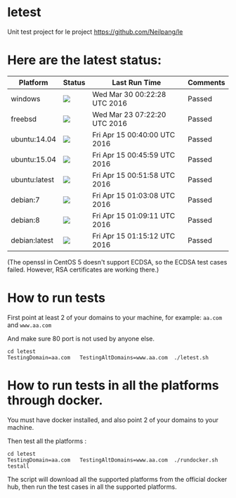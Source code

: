 # letest
Unit test project for le project https://github.com/Neilpang/le



# Here are the latest status:

| Platform | Status| Last Run Time| Comments|
-----------|-------|--------------|---------|
|windows|![](https://cdn.rawgit.com/Neilpang/letest/master/status/windows.svg?1459297348)|Wed Mar 30 00:22:28 UTC 2016| Passed |
|freebsd|![](https://cdn.rawgit.com/Neilpang/letest/master/status/freebsd.svg?1458717740)|Wed Mar 23 07:22:20 UTC 2016| Passed |
|ubuntu:14.04|![](https://cdn.rawgit.com/Neilpang/letest/master/status/ubuntu-14.04.svg?1460680800)|Fri Apr 15 00:40:00 UTC 2016| Passed |
|ubuntu:15.04|![](https://cdn.rawgit.com/Neilpang/letest/master/status/ubuntu-15.04.svg?1460681159)|Fri Apr 15 00:45:59 UTC 2016| Passed |
|ubuntu:latest|![](https://cdn.rawgit.com/Neilpang/letest/master/status/ubuntu-latest.svg?1460681518)|Fri Apr 15 00:51:58 UTC 2016| Passed |
|debian:7|![](https://cdn.rawgit.com/Neilpang/letest/master/status/debian-7.svg?1460682188)|Fri Apr 15 01:03:08 UTC 2016| Passed |
|debian:8|![](https://cdn.rawgit.com/Neilpang/letest/master/status/debian-8.svg?1460682551)|Fri Apr 15 01:09:11 UTC 2016| Passed |
|debian:latest|![](https://cdn.rawgit.com/Neilpang/letest/master/status/debian-latest.svg?1460682912)|Fri Apr 15 01:15:12 UTC 2016| Passed |
(The openssl in CentOS 5 doesn't support ECDSA, so the ECDSA test cases failed. However, RSA certificates are working there.)

# How to run tests

First point at least 2 of your domains to your machine, 
for example: `aa.com` and `www.aa.com`

And make sure 80 port is not used by anyone else.

```
cd letest
TestingDomain=aa.com   TestingAltDomains=www.aa.com  ./letest.sh
```

# How to run tests in all the platforms through docker.

You must have docker installed, and also point 2 of your domains to your machine.

Then test all the platforms :

```
cd letest
TestingDomain=aa.com   TestingAltDomains=www.aa.com  ./rundocker.sh  testall
```

The script will download all the supported platforms from the official docker hub, then run the test cases in all the supported platforms.






